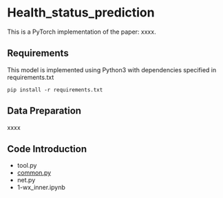 # Health_status_prediction
This is a PyTorch implementation of the paper: xxxx.
## Requirements
This model is implemented using Python3 with dependencies specified in requirements.txt
```
pip install -r requirements.txt
```
## Data Preparation
xxxx
## Code Introduction
- tool.py 
- [common.py](https://github.com/HAIRLAB/Health_status_prediction/blob/main/common.py)
- net.py
- 1-wx_inner.ipynb


